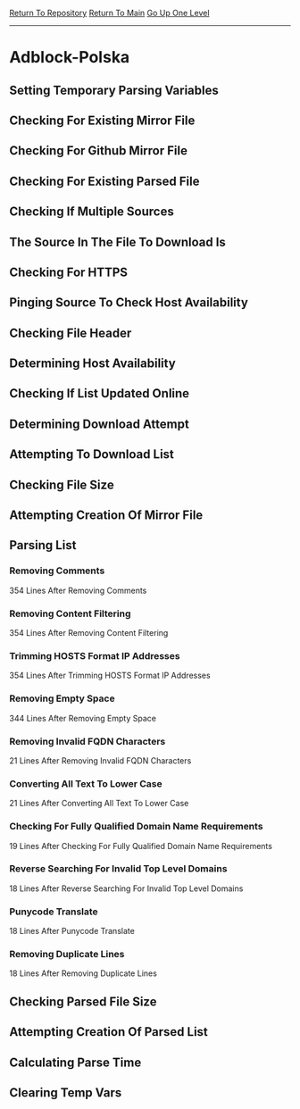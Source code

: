 [Return To Repository](https://github.com/deathbybandaid/piholeparser/)
[Return To Main](https://github.com/deathbybandaid/piholeparser/blob/master/RecentRunLogs/Mainlog.md)
[Go Up One Level](https://github.com/deathbybandaid/piholeparser/blob/master/RecentRunLogs/TopLevelScripts/30-Processing-External-Blacklists.md)
____________________________________
# Adblock-Polska
## Setting Temporary Parsing Variables
## Checking For Existing Mirror File
## Checking For Github Mirror File
## Checking For Existing Parsed File
## Checking If Multiple Sources
## The Source In The File To Download Is
## Checking For HTTPS
## Pinging Source To Check Host Availability
## Checking File Header
## Determining Host Availability
## Checking If List Updated Online
## Determining Download Attempt
## Attempting To Download List
## Checking File Size
## Attempting Creation Of Mirror File
## Parsing List
### Removing Comments
354 Lines After Removing Comments
### Removing Content Filtering
354 Lines After Removing Content Filtering
### Trimming HOSTS Format IP Addresses
354 Lines After Trimming HOSTS Format IP Addresses
### Removing Empty Space
344 Lines After Removing Empty Space
### Removing Invalid FQDN Characters
21 Lines After Removing Invalid FQDN Characters
### Converting All Text To Lower Case
21 Lines After Converting All Text To Lower Case
### Checking For Fully Qualified Domain Name Requirements
19 Lines After Checking For Fully Qualified Domain Name Requirements
### Reverse Searching For Invalid Top Level Domains
18 Lines After Reverse Searching For Invalid Top Level Domains
### Punycode Translate
18 Lines After Punycode Translate
### Removing Duplicate Lines
18 Lines After Removing Duplicate Lines
## Checking Parsed File Size
## Attempting Creation Of Parsed List
## Calculating Parse Time
## Clearing Temp Vars
